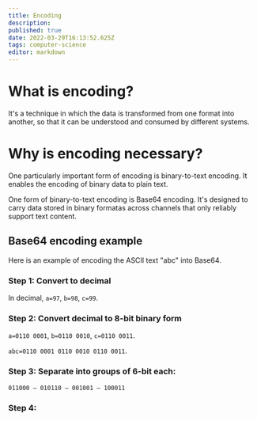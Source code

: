 ```yaml
---
title: Encoding
description: 
published: true
date: 2022-03-29T16:13:52.625Z
tags: computer-science
editor: markdown
---
```


# What is encoding?
It's a technique in which the data is transformed from one format into another, so that it can be understood and consumed by different systems. 

# Why is encoding necessary?
One particularly important form of encoding  is binary-to-text encoding. It enables the encoding of binary data to plain text. 

One form of binary-to-text encoding is Base64 encoding. It's designed to carry data stored in binary formatas across channels that only reliably support text content. 

## Base64 encoding example
Here is an example of encoding the ASCII text "abc" into Base64.
### Step 1: Convert to decimal
In decimal, `a=97`, `b=98`, `c=99`. 

### Step 2: Convert decimal to 8-bit binary form
`a=0110 0001`, `b=0110 0010`, `c=0110 0011`.

`abc=0110 0001 0110 0010 0110 0011`.

### Step 3: Separate into groups of 6-bit each:

`011000 — 010110 — 001001 — 100011`

### Step 4: 